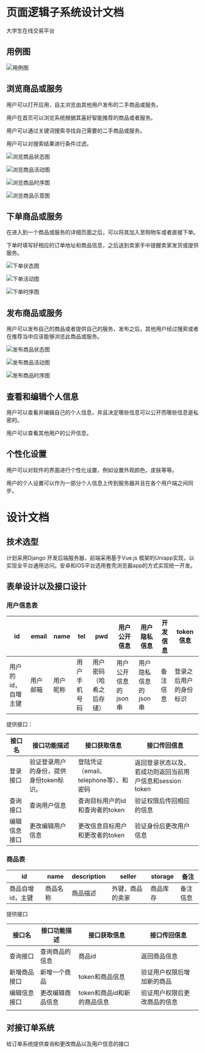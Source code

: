 

# 页面逻辑子系统设计文档

大学生在线交易平台

## 用例图

![用例图](C:\Users\Ervin\Desktop\SE-Homework-USS\页面逻辑\页面逻辑子系统用例图.png)

## 浏览商品或服务

用户可以打开应用，自主浏览由其他用户发布的二手商品或服务。

用户在首页可以浏览系统根据其喜好智能推荐的商品或者服务。

用户可以通过关键词搜索寻找自己需要的二手商品或服务。

用户可以对搜索结果进行条件过滤。

![浏览商品状态图](C:\Users\Ervin\Desktop\SE-Homework-USS\页面逻辑\浏览商品状态图.png)

![浏览商品活动图](C:\Users\Ervin\Desktop\SE-Homework-USS\页面逻辑\浏览商品活动图.png)

![浏览商品时序图](C:\Users\Ervin\Desktop\SE-Homework-USS\页面逻辑\浏览商品时序图.png)

![浏览商品示意图](C:\Users\Ervin\Desktop\SE-Homework-USS\页面逻辑\浏览商品示意图.png)

## 下单商品或服务

在进入到一个商品或服务的详细页面之后，可以将其加入至购物车或者直接下单。

下单时填写好相应的订单地址和商品信息，之后送到卖家手中提醒卖家发货或提供服务。

![下单状态图](C:\Users\Ervin\Desktop\SE-Homework-USS\页面逻辑\下单状态图.png)

![下单活动图](C:\Users\Ervin\Desktop\SE-Homework-USS\页面逻辑\下单活动图.png)

![下单时序图](C:\Users\Ervin\Desktop\SE-Homework-USS\页面逻辑\下单时序图.png)

## 发布商品或服务

用户可以发布自己的商品或者提供自己的服务，发布之后，其他用户经过搜索或者在推荐当中应该能够浏览此商品或服务。

![发布商品状态图](C:\Users\Ervin\Desktop\SE-Homework-USS\页面逻辑\发布商品状态图.png)

![发布商品活动图](C:\Users\Ervin\Desktop\SE-Homework-USS\页面逻辑\发布商品活动图.png)

![发布商品时序图](C:\Users\Ervin\Desktop\SE-Homework-USS\页面逻辑\发布商品时序图.png)

## 查看和编辑个人信息

用户可以查看并编辑自己的个人信息，并且决定哪些信息可以公开而哪些信息是私密的。

用户可以查看其他用户的公开信息。



## 个性化设置

用户可以对软件的界面进行个性化设置，例如设置外观颜色，皮肤等等。

用户的个人设置可以作为一部分个人信息上传到服务器并且在各个用户端之间同步。





# 设计文档

## 技术选型
计划采用Django 开发后端服务器，前端采用基于Vue.js 框架的Uniapp实现，以实现全平台通用访问。安卓和iOS平台选用套壳浏览器app的方式实现统一开发。

## 表单设计以及接口设计

### 用户信息表

| id             | email    | name | tel  | pwd |  用户公开信息|用户隐私信息|开发信息|token信息|
| -------- | ----- | --- | --- | ---- | ------- | ------- | ------- | -------- |
| 用户的id，自增主键 | 用户邮箱 |  用户昵称 | 用户手机号码  | 用户密码（哈希之后存储） | 用户公开信息的json串 |用户隐私信息的json串|备注信息|登录之后用户的身份标识|

提供接口：

| 接口名 | 接口功能描述 | 接口获取信息 | 接口传回信息 |
| ---- | ---- | ---- | ---- |
| 登录接口 | 验证登录用户的身份，提供身份token标识。 | 登陆凭证（email、telephone等）、和密码 | 返回登录状态以及，若成功则返回当前用户信息和session token |
| 查询接口 | 查询用户信息 | 查询目标用户的id和查询者的token | 验证权限后传回相应的信息 |
| 编辑信息接口 | 更改编辑用户信息 | 更改信息目标用户和更改者的token | 验证身份后更改用户信息 |



### 商品表

| id               | name     | description | seller           | storage  | 备注     |
| ---------------- | -------- | ----------- | ---------------- | -------- | -------- |
| 商品自增id，主键 | 商品名称 | 商品描述    | 外键，商品的卖家 | 商品库存 | 备注信息 |

提供接口

| 接口名       | 接口功能描述     | 接口获取信息                | 接口传回信息                 |
| ------------ | ---------------- | --------------------------- | ---------------------------- |
| 查询接口     | 查询商品的信息   | 商品id                      | 返回商品信息                 |
| 新增商品接口 | 新增一个商品     | token和商品信息             | 验证用户权限后增加新的商品   |
| 编辑信息接口 | 更改编辑商品信息 | token和商品id和新的商品信息 | 验证用户权限后更改商品的信息 |
|              |                  |                             |                              |



## 对接订单系统

给订单系统提供查询和更改商品以及用户信息的接口













